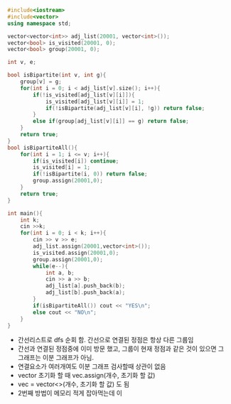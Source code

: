 ```c++
#include<iostream>
#include<vector>
using namespace std;

vector<vector<int>> adj_list(20001, vector<int>());
vector<bool> is_visited(20001, 0);
vector<bool> group(20001, 0);

int v, e;

bool isBipartite(int v, int g){
    group[v] = g;
    for(int i = 0; i < adj_list[v].size(); i++){
        if(!is_visited[adj_list[v][i]]){
            is_visited[adj_list[v][i]] = 1;
            if(!isBipartite(adj_list[v][i], !g)) return false;
        }
        else if(group[adj_list[v][i]] == g) return false;
    }
    return true;
}
bool isBipartiteAll(){
    for(int i = 1; i <= v; i++){
        if(is_visited[i]) continue;
        is_visited[i] = 1;
        if(!isBipartite(i, 0)) return false;
        group.assign(20001,0);
    }
    return true;
}

int main(){
    int k;
    cin >>k;
    for(int i = 0; i < k; i++){
        cin >> v >> e;
        adj_list.assign(20001,vector<int>());
        is_visited.assign(20001,0);
        group.assign(20001,0);
        while(e--){
            int a, b;
            cin >> a >> b;
            adj_list[a].push_back(b);
            adj_list[b].push_back(a);
        }
        if(isBipartiteAll()) cout << "YES\n";
        else cout << "NO\n";
    }
}
```

- 간선리스트로 dfs 순회 함. 간선으로 연결된 정점은 항상 다른 그룹임
- 간선과 연결된 정점중에 이미 방문 했고, 그룹이 현재 정점과 같은 것이 있으면 그 그래프는 이분 그래프가 아님.
- 연결요소가 여러개여도 이분 그래프 검사할때 상관이 없음
- vector 초기화 할 때 vec.assign(개수, 초기화 할 값)
- vec = vector<>(개수, 초기화 할 값) 도 됨
- 2번째 방법이 메모리 적게 잡아먹는데 이

